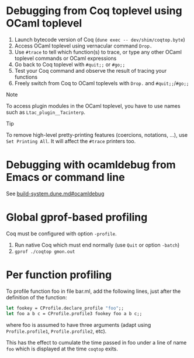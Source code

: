 Debugging from Coq toplevel using OCaml toplevel
======================================================

1. Launch bytecode version of Coq (`dune exec -- dev/shim/coqtop.byte`)
2. Access OCaml toplevel using vernacular command `Drop.`
3. Use `#trace` to tell which function(s) to trace,
   or type any other OCaml toplevel commands or OCaml expressions
4. Go back to Coq toplevel with `#quit;;` or `#go;;`
5. Test your Coq command and observe the result of tracing your functions
6. Freely switch from Coq to OCaml toplevels with `Drop.` and `#quit;;`/`#go;;`

> [!NOTE]
> To access plugin modules in the OCaml toplevel, you have to
> use names such as `Ltac_plugin__Tacinterp`.

> [!TIP]
> To remove high-level pretty-printing features (coercions,
> notations, ...), use `Set Printing All`. It will affect the `#trace`
> printers too.


Debugging with ocamldebug from Emacs or command line
====================================================

See [build-system.dune.md#ocamldebug](build-system.dune.md#ocamldebug)

Global gprof-based profiling
============================

Coq must be configured with option `-profile`.

1. Run native Coq which must end normally (use `Quit` or option `-batch`)
2. `gprof ./coqtop gmon.out`

Per function profiling
======================

To profile function foo in file bar.ml, add the following lines, just
after the definition of the function:

```ocaml
let fookey = CProfile.declare_profile "foo";;
let foo a b c = CProfile.profile3 fookey foo a b c;;
```

where foo is assumed to have three arguments (adapt using
`Profile.profile1`, `Profile.profile2`, etc).

This has the effect to cumulate the time passed in foo under a
line of name `foo` which is displayed at the time `coqtop` exits.
